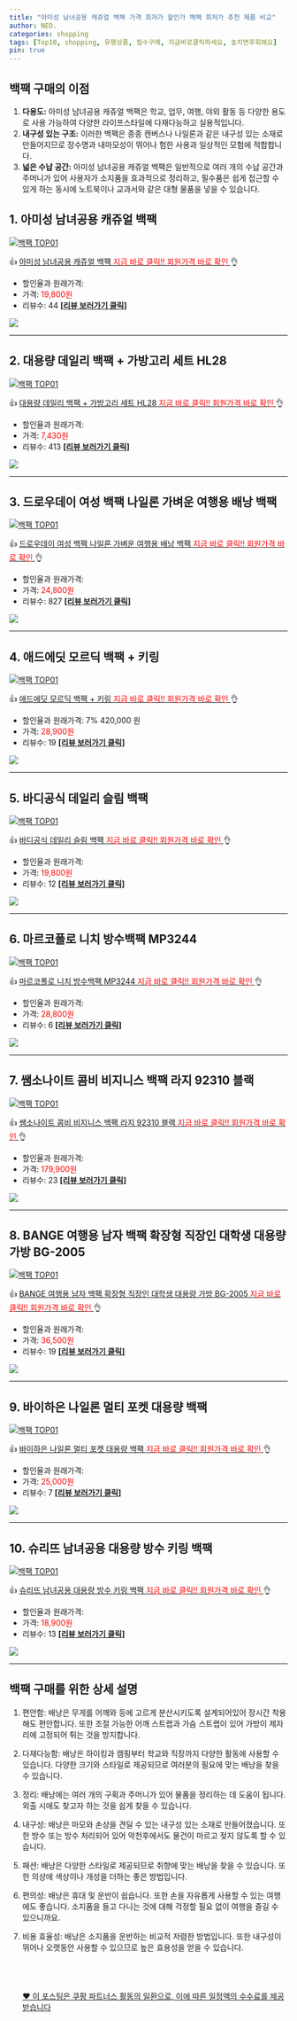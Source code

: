 ```yaml
---
title: "아미성 남녀공용 캐쥬얼 백팩 가격 최저가 할인가 백팩 최저가 추천 제품 비교"
author: NEO.
categories: shopping
tags: [Top10, shopping, 유행상품, 필수구매, 지금바로클릭하세요, 놓치면후회해요]
pin: true
---
```

## 백팩 구매의 이점
1. **다용도:** 아미성 남녀공용 캐쥬얼 백팩은 학교, 업무, 여행, 야외 활동 등 다양한 용도로 사용 가능하여 다양한 라이프스타일에 다재다능하고 실용적입니다.
2. **내구성 있는 구조:** 이러한 백팩은 종종 캔버스나 나일론과 같은 내구성 있는 소재로 만들어지므로 장수명과 내마모성이 뛰어나 험한 사용과 일상적인 모험에 적합합니다.
3. **넓은 수납 공간:** 아미성 남녀공용 캐쥬얼 백팩은 일반적으로 여러 개의 수납 공간과 주머니가 있어 사용자가 소지품을 효과적으로 정리하고, 필수품은 쉽게 접근할 수 있게 하는 동시에 노트북이나 교과서와 같은 대형 물품을 넣을 수 있습니다.

   

## 1. 아미성 남녀공용 캐쥬얼 백팩

[![백팩 TOP01](https://thumbnail10.coupangcdn.com/thumbnails/remote/490x490ex/image/vendor_inventory/c87a/70d1a2266da93b801312ab17817ef919388294882b005b159ab73c93a81f.jpg)](https://link.coupang.com/re/AFFSDP?lptag=AF3617701&subid=GithubCoopas&pageKey=7099896552&traceid=V0-153&itemId=17719479660&vendorItemId=84884364167)


👍 [아미성 남녀공용 캐쥬얼 백팩 <font color=red> 지금 바로 클릭!! 회원가격 바로 확인 </font> ](https://link.coupang.com/re/AFFSDP?lptag=AF3617701&subid=GithubCoopas&pageKey=7099896552&traceid=V0-153&itemId=17719479660&vendorItemId=84884364167) 👌 


- 할인율과 원래가격: 
- 가격: <span style='color:red'>19,800원</span>
- 리뷰수: 44  [**[리뷰 보러가기 클릭]**](https://link.coupang.com/re/AFFSDP?lptag=AF3617701&subid=GithubCoopas&pageKey=7099896552&traceid=V0-153&itemId=17719479660&vendorItemId=84884364167)

[![](/discount_price.png)](https://link.coupang.com/re/AFFSDP?lptag=AF3617701&subid=GithubCoopas&pageKey=7099896552&traceid=V0-153&itemId=17719479660&vendorItemId=84884364167)

---


   

## 2. 대용량 데일리 백팩 + 가방고리 세트 HL28

[![백팩 TOP01](https://thumbnail7.coupangcdn.com/thumbnails/remote/490x490ex/image/retail/images/2021/08/19/10/7/4f2e4434-c4f0-4e2a-a508-548fbd582b40.jpg)](https://link.coupang.com/re/AFFSDP?lptag=AF3617701&subid=GithubCoopas&pageKey=6045954543&traceid=V0-153&itemId=11067538991&vendorItemId=78347039107)


👍 [대용량 데일리 백팩 + 가방고리 세트 HL28 <font color=red> 지금 바로 클릭!! 회원가격 바로 확인 </font> ](https://link.coupang.com/re/AFFSDP?lptag=AF3617701&subid=GithubCoopas&pageKey=6045954543&traceid=V0-153&itemId=11067538991&vendorItemId=78347039107) 👌 


- 할인율과 원래가격: 
- 가격: <span style='color:red'>7,430원</span>
- 리뷰수: 413  [**[리뷰 보러가기 클릭]**](https://link.coupang.com/re/AFFSDP?lptag=AF3617701&subid=GithubCoopas&pageKey=6045954543&traceid=V0-153&itemId=11067538991&vendorItemId=78347039107)

[![](/discount_price.png)](https://link.coupang.com/re/AFFSDP?lptag=AF3617701&subid=GithubCoopas&pageKey=6045954543&traceid=V0-153&itemId=11067538991&vendorItemId=78347039107)

---


   

## 3. 드로우데이 여성 백팩 나일론 가벼운 여행용 배낭 백팩

[![백팩 TOP01](https://thumbnail9.coupangcdn.com/thumbnails/remote/490x490ex/image/vendor_inventory/a31e/5c47a4583c5f690671548336e82f3f0ac01fcb8dfaea4e973ca13274fd0c.png)](https://link.coupang.com/re/AFFSDP?lptag=AF3617701&subid=GithubCoopas&pageKey=7710382449&traceid=V0-153&itemId=20667102833&vendorItemId=87489127229)


👍 [드로우데이 여성 백팩 나일론 가벼운 여행용 배낭 백팩 <font color=red> 지금 바로 클릭!! 회원가격 바로 확인 </font> ](https://link.coupang.com/re/AFFSDP?lptag=AF3617701&subid=GithubCoopas&pageKey=7710382449&traceid=V0-153&itemId=20667102833&vendorItemId=87489127229) 👌 


- 할인율과 원래가격: 
- 가격: <span style='color:red'>24,800원</span>
- 리뷰수: 827  [**[리뷰 보러가기 클릭]**](https://link.coupang.com/re/AFFSDP?lptag=AF3617701&subid=GithubCoopas&pageKey=7710382449&traceid=V0-153&itemId=20667102833&vendorItemId=87489127229)

[![](/discount_price.png)](https://link.coupang.com/re/AFFSDP?lptag=AF3617701&subid=GithubCoopas&pageKey=7710382449&traceid=V0-153&itemId=20667102833&vendorItemId=87489127229)

---


   

## 4. 애드에딧 모르딕 백팩 + 키링

[![백팩 TOP01](https://thumbnail10.coupangcdn.com/thumbnails/remote/490x490ex/image/retail/images/13127573029058572-909fef71-ebc7-4234-9493-a70736ab27bf.jpg)](https://link.coupang.com/re/AFFSDP?lptag=AF3617701&subid=GithubCoopas&pageKey=5876810289&traceid=V0-153&itemId=10297413871&vendorItemId=70005414885)


👍 [애드에딧 모르딕 백팩 + 키링 <font color=red> 지금 바로 클릭!! 회원가격 바로 확인 </font> ](https://link.coupang.com/re/AFFSDP?lptag=AF3617701&subid=GithubCoopas&pageKey=5876810289&traceid=V0-153&itemId=10297413871&vendorItemId=70005414885) 👌 


- 할인율과 원래가격: 7%  420,000   원
- 가격: <span style='color:red'>28,900원</span>
- 리뷰수: 19  [**[리뷰 보러가기 클릭]**](https://link.coupang.com/re/AFFSDP?lptag=AF3617701&subid=GithubCoopas&pageKey=5876810289&traceid=V0-153&itemId=10297413871&vendorItemId=70005414885)

[![](/discount_price.png)](https://link.coupang.com/re/AFFSDP?lptag=AF3617701&subid=GithubCoopas&pageKey=5876810289&traceid=V0-153&itemId=10297413871&vendorItemId=70005414885)

---


   

## 5. 바디공식 데일리 슬림 백팩

[![백팩 TOP01](https://thumbnail6.coupangcdn.com/thumbnails/remote/490x490ex/image/retail/images/1506003214953195-6b6d848f-d8b3-4231-b761-4927a05f0fba.jpg)](https://link.coupang.com/re/AFFSDP?lptag=AF3617701&subid=GithubCoopas&pageKey=5237889716&traceid=V0-153&itemId=7391665383&vendorItemId=74682779929)


👍 [바디공식 데일리 슬림 백팩 <font color=red> 지금 바로 클릭!! 회원가격 바로 확인 </font> ](https://link.coupang.com/re/AFFSDP?lptag=AF3617701&subid=GithubCoopas&pageKey=5237889716&traceid=V0-153&itemId=7391665383&vendorItemId=74682779929) 👌 


- 할인율과 원래가격: 
- 가격: <span style='color:red'>19,800원</span>
- 리뷰수: 12  [**[리뷰 보러가기 클릭]**](https://link.coupang.com/re/AFFSDP?lptag=AF3617701&subid=GithubCoopas&pageKey=5237889716&traceid=V0-153&itemId=7391665383&vendorItemId=74682779929)

[![](/discount_price.png)](https://link.coupang.com/re/AFFSDP?lptag=AF3617701&subid=GithubCoopas&pageKey=5237889716&traceid=V0-153&itemId=7391665383&vendorItemId=74682779929)

---


   

## 6. 마르코폴로 니치 방수백팩 MP3244

[![백팩 TOP01](https://thumbnail6.coupangcdn.com/thumbnails/remote/490x490ex/image/rs_quotation_api/dkvee0fk/3dc71f1e5b75431eae24c3031abf42d5.jpg)](https://link.coupang.com/re/AFFSDP?lptag=AF3617701&subid=GithubCoopas&pageKey=4918553812&traceid=V0-153&itemId=6441037216&vendorItemId=73735706013)


👍 [마르코폴로 니치 방수백팩 MP3244 <font color=red> 지금 바로 클릭!! 회원가격 바로 확인 </font> ](https://link.coupang.com/re/AFFSDP?lptag=AF3617701&subid=GithubCoopas&pageKey=4918553812&traceid=V0-153&itemId=6441037216&vendorItemId=73735706013) 👌 


- 할인율과 원래가격: 
- 가격: <span style='color:red'>28,800원</span>
- 리뷰수: 6  [**[리뷰 보러가기 클릭]**](https://link.coupang.com/re/AFFSDP?lptag=AF3617701&subid=GithubCoopas&pageKey=4918553812&traceid=V0-153&itemId=6441037216&vendorItemId=73735706013)

[![](/discount_price.png)](https://link.coupang.com/re/AFFSDP?lptag=AF3617701&subid=GithubCoopas&pageKey=4918553812&traceid=V0-153&itemId=6441037216&vendorItemId=73735706013)

---


   

## 7. 쌤소나이트 콤비 비지니스 백팩 라지 92310 블랙

[![백팩 TOP01](https://thumbnail10.coupangcdn.com/thumbnails/remote/490x490ex/image/vendor_inventory/5179/6f51af2f4b92b7189b9e42bd4480f997b11dc08528da1160d5f7786392bc.jpg)](https://link.coupang.com/re/AFFSDP?lptag=AF3617701&subid=GithubCoopas&pageKey=248772360&traceid=V0-153&itemId=787174055&vendorItemId=78414381269)


👍 [쌤소나이트 콤비 비지니스 백팩 라지 92310 블랙 <font color=red> 지금 바로 클릭!! 회원가격 바로 확인 </font> ](https://link.coupang.com/re/AFFSDP?lptag=AF3617701&subid=GithubCoopas&pageKey=248772360&traceid=V0-153&itemId=787174055&vendorItemId=78414381269) 👌 


- 할인율과 원래가격: 
- 가격: <span style='color:red'>179,900원</span>
- 리뷰수: 23  [**[리뷰 보러가기 클릭]**](https://link.coupang.com/re/AFFSDP?lptag=AF3617701&subid=GithubCoopas&pageKey=248772360&traceid=V0-153&itemId=787174055&vendorItemId=78414381269)

[![](/discount_price.png)](https://link.coupang.com/re/AFFSDP?lptag=AF3617701&subid=GithubCoopas&pageKey=248772360&traceid=V0-153&itemId=787174055&vendorItemId=78414381269)

---


   

## 8. BANGE 여행용 남자 백팩 확장형 직장인 대학생 대용량 가방 BG-2005

[![백팩 TOP01](https://thumbnail10.coupangcdn.com/thumbnails/remote/490x490ex/image/vendor_inventory/47f0/b8f5e71ff62578c32a9e74f833bbad4c1907dde2d7619c9b1624bbbbc691.jpg)](https://link.coupang.com/re/AFFSDP?lptag=AF3617701&subid=GithubCoopas&pageKey=7506896461&traceid=V0-153&itemId=19662149119&vendorItemId=86917254588)


👍 [BANGE 여행용 남자 백팩 확장형 직장인 대학생 대용량 가방 BG-2005 <font color=red> 지금 바로 클릭!! 회원가격 바로 확인 </font> ](https://link.coupang.com/re/AFFSDP?lptag=AF3617701&subid=GithubCoopas&pageKey=7506896461&traceid=V0-153&itemId=19662149119&vendorItemId=86917254588) 👌 


- 할인율과 원래가격: 
- 가격: <span style='color:red'>36,500원</span>
- 리뷰수: 19  [**[리뷰 보러가기 클릭]**](https://link.coupang.com/re/AFFSDP?lptag=AF3617701&subid=GithubCoopas&pageKey=7506896461&traceid=V0-153&itemId=19662149119&vendorItemId=86917254588)

[![](/discount_price.png)](https://link.coupang.com/re/AFFSDP?lptag=AF3617701&subid=GithubCoopas&pageKey=7506896461&traceid=V0-153&itemId=19662149119&vendorItemId=86917254588)

---


   

## 9. 바이하은 나일론 멀티 포켓 대용량 백팩

[![백팩 TOP01](https://thumbnail9.coupangcdn.com/thumbnails/remote/490x490ex/image/vendor_inventory/12a0/3f39efdf11af7b71dd44ff57f799c3f9a6218239a236402db91ed5eaf81f.jpg)](https://link.coupang.com/re/AFFSDP?lptag=AF3617701&subid=GithubCoopas&pageKey=7755706137&traceid=V0-153&itemId=20902678251&vendorItemId=87969704394)


👍 [바이하은 나일론 멀티 포켓 대용량 백팩 <font color=red> 지금 바로 클릭!! 회원가격 바로 확인 </font> ](https://link.coupang.com/re/AFFSDP?lptag=AF3617701&subid=GithubCoopas&pageKey=7755706137&traceid=V0-153&itemId=20902678251&vendorItemId=87969704394) 👌 


- 할인율과 원래가격: 
- 가격: <span style='color:red'>25,000원</span>
- 리뷰수: 7  [**[리뷰 보러가기 클릭]**](https://link.coupang.com/re/AFFSDP?lptag=AF3617701&subid=GithubCoopas&pageKey=7755706137&traceid=V0-153&itemId=20902678251&vendorItemId=87969704394)

[![](/discount_price.png)](https://link.coupang.com/re/AFFSDP?lptag=AF3617701&subid=GithubCoopas&pageKey=7755706137&traceid=V0-153&itemId=20902678251&vendorItemId=87969704394)

---


   

## 10. 슈리뜨 남녀공용 대용량 방수 키링 백팩

[![백팩 TOP01](https://thumbnail10.coupangcdn.com/thumbnails/remote/490x490ex/image/vendor_inventory/f375/8429104371cc84040d4d84b302f79c9ef26fdbf56c7944fe4165ea6fade3.png)](https://link.coupang.com/re/AFFSDP?lptag=AF3617701&subid=GithubCoopas&pageKey=6481843215&traceid=V0-153&itemId=14192825957&vendorItemId=81438491695)


👍 [슈리뜨 남녀공용 대용량 방수 키링 백팩 <font color=red> 지금 바로 클릭!! 회원가격 바로 확인 </font> ](https://link.coupang.com/re/AFFSDP?lptag=AF3617701&subid=GithubCoopas&pageKey=6481843215&traceid=V0-153&itemId=14192825957&vendorItemId=81438491695) 👌 


- 할인율과 원래가격: 
- 가격: <span style='color:red'>18,900원</span>
- 리뷰수: 13  [**[리뷰 보러가기 클릭]**](https://link.coupang.com/re/AFFSDP?lptag=AF3617701&subid=GithubCoopas&pageKey=6481843215&traceid=V0-153&itemId=14192825957&vendorItemId=81438491695)

[![](/discount_price.png)](https://link.coupang.com/re/AFFSDP?lptag=AF3617701&subid=GithubCoopas&pageKey=6481843215&traceid=V0-153&itemId=14192825957&vendorItemId=81438491695)

---
## 백팩 구매를 위한 상세 설명
1. 편안함: 배낭은 무게를 어깨와 등에 고르게 분산시키도록 설계되어있어 장시간 착용해도 편안합니다. 또한 조절 가능한 어깨 스트랩과 가슴 스트랩이 있어 가방이 제자리에 고정되어 튀는 것을 방지합니다.

2. 다재다능함: 배낭은 하이킹과 캠핑부터 학교와 직장까지 다양한 활동에 사용할 수 있습니다. 다양한 크기와 스타일로 제공되므로 여러분의 필요에 맞는 배낭을 찾을 수 있습니다.

3. 정리: 배낭에는 여러 개의 구획과 주머니가 있어 물품을 정리하는 데 도움이 됩니다. 외출 시에도 찾고자 하는 것을 쉽게 찾을 수 있습니다.

4. 내구성: 배낭은 마모와 손상을 견딜 수 있는 내구성 있는 소재로 만들어졌습니다. 또한 방수 또는 방수 처리되어 있어 악천후에서도 물건이 마르고 젖지 않도록 할 수 있습니다.

5. 패션: 배낭은 다양한 스타일로 제공되므로 취향에 맞는 배낭을 찾을 수 있습니다. 또한 의상에 색상이나 개성을 더하는 좋은 방법입니다.

6. 편의성: 배낭은 휴대 및 운반이 쉽습니다. 또한 손을 자유롭게 사용할 수 있는 여행에도 좋습니다. 소지품을 들고 다니는 것에 대해 걱정할 필요 없이 여행을 즐길 수 있으니까요.

7. 비용 효율성: 배낭은 소지품을 운반하는 비교적 저렴한 방법입니다. 또한 내구성이 뛰어나 오랫동안 사용할 수 있으므로 높은 효용성을 얻을 수 있습니다.<br><br><br><br><br> [ ❤  이 포스팅은 쿠팡 파트너스 활동의 일환으로, 이에 따른 일정액의 수수료를 제공받습니다](https://link.coupang.com/a/bcEFyh)